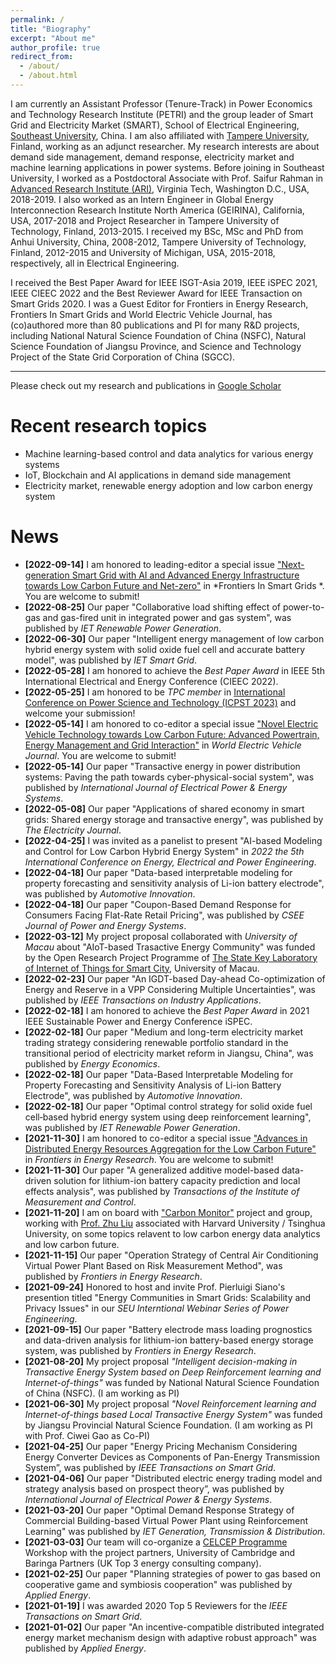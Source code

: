 ```yaml
---
permalink: /
title: "Biography"
excerpt: "About me"
author_profile: true
redirect_from: 
  - /about/
  - /about.html
---
```


I am currently an Assistant Professor (Tenure-Track) in Power Economics and Technology Research Institute (PETRI) and the group leader of Smart Grid and Electricity Market (SMART), School of Electrical Engineering, [Southeast University](https://www.seu.edu.cn/), China. I am also affiliated with [Tampere University](https://www.tuni.fi/en), Finland, working as an adjunct researcher. My research interests are about demand side management, demand response, electricity market and machine learning applications in power systems. Before joining in Southeast University, I worked as a Postdoctoral Associate with Prof. Saifur Rahman in [Advanced Research Institute (ARI)](https://ari.vt.edu/), Virginia Tech, Washington D.C., USA, 2018-2019. I also worked as an Intern Engineer in Global Energy Interconnection Research Institute North America (GEIRINA), California, USA, 2017-2018 and Project Researcher in Tampere University of Technology, Finland, 2013-2015. I received my BSc, MSc and PhD from Anhui University, China, 2008-2012, Tampere University of Technology, Finland, 2012-2015 and University of Michigan, USA, 2015-2018, respectively, all in Electrical Engineering. 

I received the Best Paper Award for IEEE ISGT-Asia 2019, IEEE iSPEC 2021, IEEE CIEEC 2022 and the Best Reviewer Award for IEEE Transaction on Smart Grids 2020. I was a Guest Editor for Frontiers in Energy Research, Frontiers In Smart Grids and World Electric Vehicle Journal, has (co)authored more than 80 publications and PI for many R&D projects, including National Natural Science Foundation of China (NSFC), Natural Science Foundation of Jiangsu Province, and Science and Technology Project of the State Grid Corporation of China (SGCC). 

------
Please check out my research and publications in [Google Scholar](https://scholar.google.com/citations?user=4Ty4Y_MAAAAJ&hl=en)


Recent research topics
======
- Machine learning-based control and data analytics for various energy systems
- IoT, Blockchain and AI applications in demand side management
- Electricity market, renewable energy adoption and low carbon energy system


News
======
- **[2022-09-14]** I am honored to leading-editor a special issue ["Next-generation Smart Grid with AI and Advanced Energy Infrastructure towards Low Carbon Future and Net-zero"](https://www.frontiersin.org/research-topics/43525/next-generation-smart-grid-with-ai-and-advanced-energy-infrastructure-towards-low-carbon-future-and) in *Frontiers In Smart Grids
*. You are welcome to submit!
- **[2022-08-25]** Our paper "Collaborative load shifting effect of power-to-gas and gas-fired unit in integrated power and gas system", was published by *IET Renewable Power Generation*.
- **[2022-06-30]** Our paper "Intelligent energy management of low carbon hybrid energy system with solid oxide fuel cell and accurate battery model", was published by *IET Smart Grid*.
- **[2022-05-28]** I am honored to achieve the *Best Paper Award* in IEEE 5th International Electrical and Energy Conference (CIEEC 2022).
- **[2022-05-25]** I am honored to be *TPC member* in [International Conference on Power Science and Technology (ICPST 2023)](http://www.icpst.org/index.html) and welcome your submission!
- **[2022-05-14]** I am honored to co-editor a special issue ["Novel Electric Vehicle Technology towards Low Carbon Future: Advanced Powertrain, Energy Management and Grid Interaction"](https://www.mdpi.com/journal/wevj/special_issues/Novel_Electric_Vehicle_Technology) in *World Electric Vehicle Journal*. You are welcome to submit!
- **[2022-05-14]** Our paper "Transactive energy in power distribution systems: Paving the path towards cyber-physical-social system", was published by *International Journal of Electrical Power & Energy Systems*.
- **[2022-05-08]** Our paper "Applications of shared economy in smart grids: Shared energy storage and transactive energy", was published by *The Electricity Journal*.
- **[2022-04-25]** I was invited as a panelist to present "AI-based Modeling and Control for Low Carbon Hybrid Energy System" in *2022 the 5th International Conference on Energy, Electrical and Power Engineering*.
- **[2022-04-18]** Our paper "Data-based interpretable modeling for property forecasting and sensitivity analysis of Li-ion battery electrode", was published by *Automotive Innovation*.
- **[2022-04-18]** Our paper "Coupon-Based Demand Response for Consumers Facing Flat-Rate Retail Pricing", was published by *CSEE Journal of Power and Energy Systems*.
- **[2022-03-12]** My project proposal collaborated with *University of Macau* about "AIoT-based Trasactive Energy Community" was funded by the Open Research Project Programme of [The State Key Laboratory of Internet of Things for Smart City](https://skliotsc.um.edu.mo/), University of Macau.
- **[2022-02-23]** Our paper "An IGDT-based Day-ahead Co-optimization of Energy and Reserve in a VPP Considering Multiple Uncertainties", was published by *IEEE Transactions on Industry Applications*. 
- **[2022-02-18]** I am honored to achieve the *Best Paper Award* in 2021 IEEE Sustainable Power and Energy Conference iSPEC.
- **[2022-02-18]** Our paper "Medium and long-term electricity market trading strategy considering renewable portfolio standard in the transitional period of electricity market reform in Jiangsu, China", was published by *Energy Economics*.
- **[2022-02-18]** Our paper "Data-Based Interpretable Modeling for Property Forecasting and Sensitivity Analysis of Li-ion Battery Electrode", was published by *Automotive Innovation*.
- **[2022-02-18]** Our paper "Optimal control strategy for solid oxide fuel cell‐based hybrid energy system using deep reinforcement learning", was published by *IET Renewable Power Generation*.
- **[2021-11-30]** I am honored to co-editor a special issue ["Advances in Distributed Energy Resources Aggregation for the Low Carbon Future"](https://www.frontiersin.org/research-topics/28426/advances-in-distributed-energy-resources-aggregation-for-the-low-carbon-future) in *Frontiers in Energy Research*. You are welcome to submit!
- **[2021-11-30]** Our paper "A generalized additive model-based data-driven solution for lithium-ion battery capacity prediction and local effects analysis", was published by *Transactions of the Institute of Measurement and Control*.
- **[2021-11-20]** I am on board with ["Carbon Monitor"](https://carbonmonitor.org/) project and group, working with [Prof. Zhu Liu](https://scholar.harvard.edu/zhu) associated with Harvard University / Tsinghua University, on some topics relavent to low carbon energy data analytics and low carbon future.
- **[2021-11-15]** Our paper "Operation Strategy of Central Air Conditioning Virtual Power Plant Based on Risk Measurement Method", was published by *Frontiers in Energy Research*.
- **[2021-09-24]** Honored to host and invite Prof. Pierluigi Siano's presention titled "Energy Communities in Smart Grids: Scalability and Privacy Issues" in our *SEU Interntional Webinar Series of Power Engineering*.
- **[2021-09-15]** Our paper "Battery electrode mass loading prognostics and data-driven analysis for lithium-ion battery-based energy storage system, was published by *Frontiers in Energy Research*.
- **[2021-08-20]** My project proposal *"Intelligent decision-making in Transactive Energy System based on Deep Reinforcement learning and Internet-of-things"* was funded by National Natural Science Foundation of China (NSFC). (I am working as PI)
- **[2021-06-30]** My project proposal *"Novel Reinforcement learning and Internet-of-things based Local Transactive Energy System"* was funded by Jiangsu Provincial Natural Science Foundation. (I am working as PI with Prof. Ciwei Gao as Co-PI)
- **[2021-04-25]** Our paper "Energy Pricing Mechanism Considering Energy Converter Devices as Components of Pan-Energy Transmission System”, was published by *IEEE Transactions on Smart Grid*.
- **[2021-04-06]** Our paper "Distributed electric energy trading model and strategy analysis based on prospect theory”, was published by *International Journal of Electrical Power & Energy Systems*.
- **[2021-03-20]** Our paper "Optimal Demand Response Strategy of Commercial Building-based Virtual Power Plant using Reinforcement Learning" was published by *IET Generation, Transmission & Distribution*.
- **[2021-03-03]**  Our team will co-organize a [CELCEP Programme](https://www.celcep.com/about-us/programme-intro) Workshop with the project partners, University of Cambridge and Baringa Partners (UK Top 3 energy consulting company). 
- **[2021-02-25]**  Our paper "Planning strategies of power to gas based on cooperative game and symbiosis cooperation" was published by *Applied Energy*.
- **[2021-01-19]**  I was awarded 2020 Top 5 Reviewers for the *IEEE Transactions on Smart Grid*.
- **[2021-01-02]**  Our paper "An incentive-compatible distributed integrated energy market mechanism design with adaptive robust approach" was published by *Applied Energy*.

